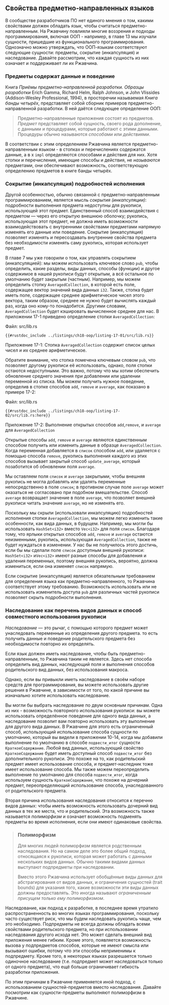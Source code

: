 ## Свойства предметно-направленных языков

В сообществе разработчиков ПО нет единого мнения о том, какими свойствами должен обладать язык, чтобы считаться предметно-направленным. На Ржавчину повлияли многие воззрения и подходы программирования, включая ООП - например, в главе 13 мы изучали сущности, пришедшие из функционального программирования. Однозначно можно утверждать, что ООП-языкам соответствуют следующие сущности: предметы, сокрытие (инкапсуляция) и наследование. Давайте рассмотрим, что каждая сущность из них означает и поддерживает ли их Ржавчина.

### Предметы содержат данные и поведение

Книга *Приёмы предметно-направленной разработки. Образцы разработки* Erich Gamma, Richard Helm, Ralph Johnson, и John Vlissides (Addison-Wesley Professional, 1994), в просторечии называемая *Книга банды четырёх*, представляет собой сборник примеров предметно-направленной разработки. В ней даётся следующее определение ООП:

> Предметно-направленные приложения состоят из предметов. *Предмет* представляет собой сущность, своего рода дополнение, с данными и процедурами, которые работают с этими данными. Процедуры обычно называются *способами* или *действиями*.

В соответствии с этим определением Ржавчина является предметно-направленным языком - в стопках и перечислениях содержатся данные, а в х `impl` определяются способами и действия для них. Хотя стопки и перечисления, имеющие способы и действия, не *называются* предметами, они обеспечивают  возможность, соответствующую определению предметов в книге банды четырёх.

### Сокрытие (инкапсуляция) подробностей исполнения

Другой особенностью, обычно связанной с предметно-направленным программированием, является мысль *сокрытия (инкапсуляции)*: подробности выполнения предмета недоступны для рукописи, использующей этот предмет. Единственный способ взаимодействия с предметом — через его открытую внешнюю оболочку; рукопись, использующая этот предмет, не должна иметь возможности взаимодействовать с внутренними свойствами предметами напрямую изменять его данные или поведение. Сокрытие (инкапсуляция) позволяет изменять и пересоздавать внутренние свойства предмета без необходимости изменять саму рукопись, которая использует предмет.

В главе 7 мы уже говорили о том, как управлять сокрытием (инкапсуляцией): мы можем использовать ключевое слово `pub`, чтобы определить, какие разделы, виды данных, способы (функции) и другое содержимое в нашей рукописи будут открытым, а всё остальное по умолчанию будет закрытым (частным). Например, мы можем определить стопку `AveragedCollection`, в которой есть поле, содержащее вектор значений вида данных `i32`. Также, стопка будет иметь поле, содержащее среднее арифметическое чисел этого вектора, таким образом, среднее не нужно будет вычислять каждый раз, когда оно кому-то понадобится. Другими словами, `AveragedCollection` будет кэшировать вычисленное среднее для нас. В приложении 17-1 приведено определение стопки `AveragedCollection`:

<span class="filename">Файл: src/lib.rs</span>

```rust,noplayground
{{#rustdoc_include ../listings/ch18-oop/listing-17-01/src/lib.rs}}
```

<span class="caption">Приложение 17-1: Стопка <code>AveragedCollection</code> содержит список целых чисел и их среднее арифметическое.</span>

Обратите внимание, что стопка помечена ключевым словом `pub`, что позволяет другому рукописи её использовать, однако, поля стопки остаются недоступными. Это важно, потому что мы хотим обеспечить обновление среднего значения при добавлении или удалении переменной из списка. Мы можем получить нужное поведение, определив в стопке способов `add`, `remove` и `average`, как показано в примере 17-2:

<span class="filename">Файл: src/lib.rs</span>

```rust,noplayground
{{#rustdoc_include ../listings/ch18-oop/listing-17-02/src/lib.rs:here}}
```

<span class="caption">Приложение 17-2: Выполнение открытых способов <code>add</code>,<code>remove</code>, и <code>average</code> для <code>AveragedCollection</code></span>

Открытые способы `add`, `remove` и `average` являются единственным способом получить или изменить данные в образце `AveragedCollection`. Когда переменная добавляется в `список` способом `add`, или удаляется с помощью способа `remove`, рукопись выполнения каждого из этих способов вызывает закрытый способ `update_average`, который позаботится об обновлении поля `average`.

Мы оставляем поля `список` и `average` закрытыми, чтобы внешняя рукопись не могла добавлять или удалять переменные непосредственно в поле `список`; в противном случае поле `average` может оказаться не согласовано при подобном вмешательстве. Способ `average` возвращает значение в поле `average`, что позволяет внешней рукописи читать значение `average`, но не изменять его.

Поскольку мы скрыли (использовали инкапсуляцию) подробностей исполнения стопки `AveragedCollection`, мы можем легко изменить такие особенности, как вида данных, в будущем. Например, мы могли бы использовать `HashSet<i32>` вместо `Vec<i32>` для поля `список`. Благодаря тому, что ярлыки открытых способов `add`, `remove` и `average` остаются неизменными, рукопись, использующая `AveragedCollection`, также не будет нуждаться в изменении. У нас бы не получилось этого достичь, если бы мы сделали поле `список` доступным внешней рукописи: `HashSet<i32>` и`Vec<i32>` имеют разные способы для добавления и удаления переменных, поэтому внешняя рукопись, вероятно, должна измениться, если она изменяет `список` напрямую.

Если сокрытие (инкапсуляция) является обязательным требованием для определения языка как предметно-направленного, то Ржавчина соответствует этому требованию. Возможность использовать или не использовать изменитель доступа `pub` для различных частей рукописи позволяет скрыть подробности выполнения.

### Наследование как перечень видов данных и способ совместного использования рукописи

*Наследование* — это рычаг, с помощью которого предмет может унаследовать переменные из определения другого предмета. то есть получить данные и поведение родительского предмета без необходимости повторно их определять.

Если язык должен иметь наследование, чтобы быть предметно-направленным, то Ржавчина таким не является. Здесь нет способа определить вид данных, наследующий поля и выполнения способов родительского вид данных, без использования макроса.

Однако, если вы привыкли иметь наследование в своём наборе средств для программирования, вы можете использовать другие решения в Ржавчине, в зависимости от того, по какой причине вы изначально хотите использовать наследование.

Вы могли бы выбрать наследование по двум основным причинам. Одна из них - возможность повторного использования рукописи: вы можете использовать определённое поведение для одного вида данных, а наследование позволит вам повторно использовать эту выполнение для другого вида данных. В Ржавчине для этого есть ограниченный способ, использующий использование способа сущности по умолчанию, который вы видели в приложении 10-14, когда мы добавили выполнение по умолчанию в способе `подвести_итог` сущности `КраткоеСодержание`. Любой вид данных, использующий свойство `КраткоеСодержание` будет иметь доступный способ `подвести_итог` без дополнительного рукописи. Это похоже на то, как родительский предмет имеет использование способа, и предмет-наследник тоже имеет использование способа. Мы также можем переопределить выполнение по умолчанию для способа `подвести_итог`, когда используем сущность `КраткоеСодержание`, что похоже на дочерний предмет, переопределяющий использование способа, унаследованного от родительского предмета.

Вторая причина использования наследования относится к перечню видов данных: чтобы иметь возможность использовать дочерний вид данных в тех же места, что и родительский. Эта возможность также называется *полиморфизм* и означает возможность подменять предметы во время исполнения, если они имеют одинаковые свойства.

> ### Полиморфизм
>
> Для многих людей полиморфизм является родственным наследования. Но на самом деле это более общий подход, относящаяся к рукописи, которая может работать с данными нескольких видов данных. Обычно такими видами данных выступают подпредметы при наследовании.
>
> Вместо этого Ржавчина использует обобщённые виды данных для абстрагирования от видов данных, и ограничения сущностей (trait bounds) для указания того, какие возможности эти виды данных должны предоставлять. Это иногда называют *ограниченным присущем только ему полиморфизмом*.

Наследование, как подход к разработке, в последнее время утратило распространенность во многих языках программирования, поскольку часто существует риск, что мы будем наследовать рукопись чаще, чем это необходимо. Подпредметы не всегда должны обладать всеми свойствами родительского предмета, но при использовании наследования другого исхода нет. Это может сделать внешний вид приложения менее гибким. Кроме этого, появляется возможность вызова у подпредметов способов, которые не имеют смысла или вызывают ошибки, потому что эти способы неприменимы к подпредмету. Кроме того, в некоторых языках разрешается только одиночное наследование (т.е. подпредмет может наследоваться только от одного предмета), что ещё больше ограничивает гибкость разработки приложения.

По этим причинам в Ржавчине применяется иной подход, с использованием сущностей-предметов вместо наследования. Давайте посмотрим как сущности-предметы выполняют полиморфизм в Ржавчине.
